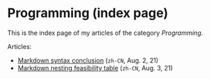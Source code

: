 # Programming (index page)

This is the index page of my articles of the category _Programming_.

Articles:

- [Markdown syntax conclusion](/articles/prog/markdown) (`zh-CN`, Aug. 2, 21)
- [Markdown nesting feasibility table](/articles/prog/markdown-nesting-table) (`zh-CN`, Aug. 3, 21)
